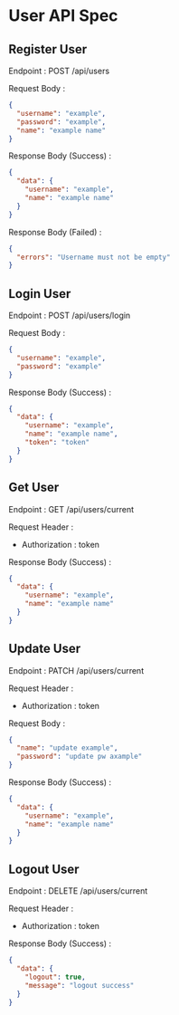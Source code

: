 # User API Spec

## Register User

Endpoint : POST /api/users

Request Body :

```json
{
  "username": "example",
  "password": "example",
  "name": "example name"
}
```

Response Body (Success) :

```json
{
  "data": {
    "username": "example",
    "name": "example name"
  }
}
```

Response Body (Failed) :

```json
{
  "errors": "Username must not be empty"
}
```

## Login User

Endpoint : POST /api/users/login

Request Body :

```json
{
  "username": "example",
  "password": "example"
}
```

Response Body (Success) :

```json
{
  "data": {
    "username": "example",
    "name": "example name",
    "token": "token"
  }
}
```

## Get User

Endpoint : GET /api/users/current

Request Header :

- Authorization : token

Response Body (Success) :

```json
{
  "data": {
    "username": "example",
    "name": "example name"
  }
}
```

## Update User

Endpoint : PATCH /api/users/current

Request Header :

- Authorization : token

Request Body :

```json
{
  "name": "update example",
  "password": "update pw axample"
}
```

Response Body (Success) :

```json
{
  "data": {
    "username": "example",
    "name": "example name"
  }
}
```

## Logout User

Endpoint : DELETE /api/users/current

Request Header :

- Authorization : token

Response Body (Success) :

```json
{
  "data": {
    "logout": true,
    "message": "logout success"
  }
}
```
